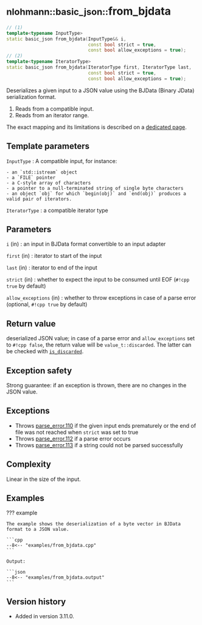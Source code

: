 # <small>nlohmann::basic_json::</small>from_bjdata

```cpp
// (1)
template<typename InputType>
static basic_json from_bjdata(InputType&& i,
                              const bool strict = true,
                              const bool allow_exceptions = true);
// (2)
template<typename IteratorType>
static basic_json from_bjdata(IteratorType first, IteratorType last,
                              const bool strict = true,
                              const bool allow_exceptions = true);
```

Deserializes a given input to a JSON value using the BJData (Binary JData) serialization format.

1. Reads from a compatible input.
2. Reads from an iterator range.

The exact mapping and its limitations is described on a [dedicated page](../../features/binary_formats/bjdata.md).

## Template parameters

`InputType`
:   A compatible input, for instance:

    - an `std::istream` object
    - a `FILE` pointer
    - a C-style array of characters
    - a pointer to a null-terminated string of single byte characters
    - an object `obj` for which `begin(obj)` and `end(obj)` produces a valid pair of iterators.

`IteratorType`
:   a compatible iterator type

## Parameters

`i` (in)
:   an input in BJData format convertible to an input adapter

`first` (in)
:   iterator to start of the input

`last` (in)
:   iterator to end of the input

`strict` (in)
:   whether to expect the input to be consumed until EOF (`#!cpp true` by default)

`allow_exceptions` (in)
:   whether to throw exceptions in case of a parse error (optional, `#!cpp true` by default)

## Return value

deserialized JSON value; in case of a parse error and `allow_exceptions` set to `#!cpp false`, the return value will be
`value_t::discarded`. The latter can be checked with [`is_discarded`](is_discarded.md).

## Exception safety

Strong guarantee: if an exception is thrown, there are no changes in the JSON value.

## Exceptions

- Throws [parse_error.110](../../home/exceptions.md#jsonexceptionparse_error110) if the given input ends prematurely or
  the end of file was not reached when `strict` was set to true
- Throws [parse_error.112](../../home/exceptions.md#jsonexceptionparse_error112) if a parse error occurs
- Throws [parse_error.113](../../home/exceptions.md#jsonexceptionparse_error113) if a string could not be parsed
  successfully

## Complexity

Linear in the size of the input.

## Examples

??? example

    The example shows the deserialization of a byte vector in BJData format to a JSON value.
     
    ```cpp
    --8<-- "examples/from_bjdata.cpp"
    ```
    
    Output:
    
    ```json
    --8<-- "examples/from_bjdata.output"
    ```

## Version history

- Added in version 3.11.0.
